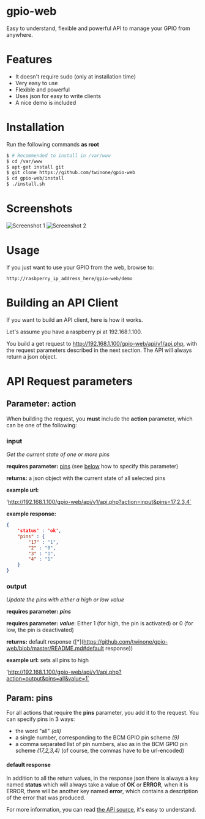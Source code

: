 gpio-web
========


Easy to understand, flexible and powerful API to manage your GPIO from anywhere.


Features
========
  * It doesn't require sudo (only at installation time)
  * Very easy to use
  * Flexible and powerful
  * Uses json for easy to write clients
  * A nice demo is included
  

Installation
============

Run the following commands <b>as root</b>
```  bash
$ # Recommended to install in /var/www
$ cd /var/www
$ apt-get install git
$ git clone https://github.com/twinone/gpio-web
$ cd gpio-web/install
$ ./install.sh
```

Screenshots
===========

![Screenshot 1](https://raw.github.com/twinone/gpio-web/master/screenshots/screenshot1.png "Screenshot 1")
![Screenshot 2](https://raw.github.com/twinone/gpio-web/master/screenshots/screenshot2.png "Screenshot 2")


Usage
=====

If you just want to use your GPIO from the web, browse to:
```
http://rasbperry_ip_address_here/gpio-web/demo
```


Building an API Client
======================

If you want to build an API client, here is how it works.

Let's assume you have a raspberry pi at 192.168.1.100.

You build a get request to http://192.168.1.100/gpio-web/api/v1/api.php, with the request parameters described in the next section. The API will always return a json object.

# API Request parameters #

## Parameter: action ##
When building the request, you <b>must</b> include the <b>action</b> parameter, which can be one of the following:

### input ###
<i>Get the current state of one or more pins</i>

<b>requires parameter:</b> <u>pins</u> (see [below](https://github.com/twinone/gpio-web/blob/master/README.md#pins) how to specify this parameter)

<b>returns:</b> a json object with the current state of all selected pins

<b>example url:</b>

'http://192.168.1.100/gpio-web/api/v1/api.php?action=input&pins=17,2,3,4`

<b>example response:</b>

``` json
{
    'status' : 'ok',
    "pins" : {
        "17" : "1",
        "2" : "0",
        "3" : "1",
        "4" : "1"
    }
}
```

### output ###
<i>Update the pins with either a high or low value</i>

<b>requires parameter:</b> ***pins***

<b>requires parameter:</b> ***value***: Either 1 (for high, the pin is activated) or 0 (for low, the pin is deactivated)

<b>returns:</b> default response ([*](https://github.com/twinone/gpio-web/blob/master/README.md#default response))

<b>example url:</b> sets all pins to high

'http://192.168.1.100/gpio-web/api/v1/api.php?action=output&pins=all&value=1`


## Param: pins ##
For all actions that require the <b>pins</b> parameter, you add it to the request.
You can specify pins in 3 ways:
* the word "all" <i>(all)</i>
* a single number, corresponding to the BCM GPIO pin scheme <i>(9)</i>
* a comma separated list of pin numbers, also as in the BCM GPIO pin scheme <i>(17,2,3,4)</i> (of course, the commas have to be url-encoded)

#### default response ####
In addition to all the return values, in the response json there is always a key named <b>status</b> which will always take a value of <b>OK</b> or <b>ERROR</b>, when it is ERROR, there will be another key named <b>error</b>, which contains a description of the error that was produced.


For more information, you can read [the API source](https://github.com/twinone/gpio-web/blob/master/api/v1/api.php), it's easy to understand.


